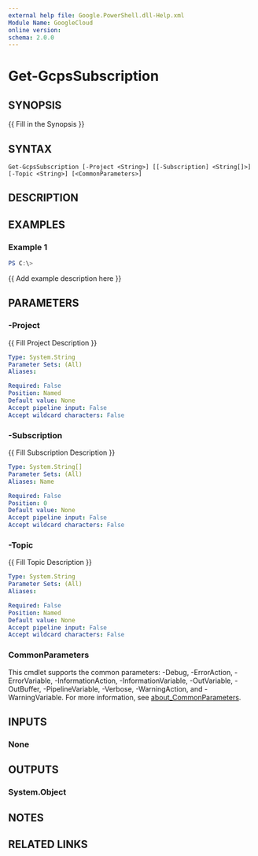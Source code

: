 ```yaml
---
external help file: Google.PowerShell.dll-Help.xml
Module Name: GoogleCloud
online version:
schema: 2.0.0
---
```


# Get-GcpsSubscription

## SYNOPSIS
{{ Fill in the Synopsis }}

## SYNTAX

```
Get-GcpsSubscription [-Project <String>] [[-Subscription] <String[]>] [-Topic <String>] [<CommonParameters>]
```

## DESCRIPTION


## EXAMPLES

### Example 1
```powershell
PS C:\> 
```

{{ Add example description here }}

## PARAMETERS

### -Project
{{ Fill Project Description }}

```yaml
Type: System.String
Parameter Sets: (All)
Aliases:

Required: False
Position: Named
Default value: None
Accept pipeline input: False
Accept wildcard characters: False
```

### -Subscription
{{ Fill Subscription Description }}

```yaml
Type: System.String[]
Parameter Sets: (All)
Aliases: Name

Required: False
Position: 0
Default value: None
Accept pipeline input: False
Accept wildcard characters: False
```

### -Topic
{{ Fill Topic Description }}

```yaml
Type: System.String
Parameter Sets: (All)
Aliases:

Required: False
Position: Named
Default value: None
Accept pipeline input: False
Accept wildcard characters: False
```

### CommonParameters
This cmdlet supports the common parameters: -Debug, -ErrorAction, -ErrorVariable, -InformationAction, -InformationVariable, -OutVariable, -OutBuffer, -PipelineVariable, -Verbose, -WarningAction, and -WarningVariable. For more information, see [about_CommonParameters](http://go.microsoft.com/fwlink/?LinkID=113216).

## INPUTS

### None

## OUTPUTS

### System.Object
## NOTES

## RELATED LINKS

